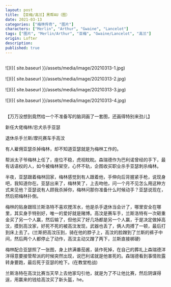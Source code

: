 ```yaml
---
layout: post
title: 【亚梅/高兰】黑帮AU（图）
date: 2021-03-13
categories: ["梅林传奇", "图片"]
characters: ["Merlin", "Arthur", "Gwaine", "Lancelot"]
tags: ["图片", "Merlin/Arthur", "亚梅", "Gwaine/Lancelot", "高兰"]
origin: Lofter
description: 
published: true
---
```


<br>
![]({{ site.baseurl }}/assets/media/image/20210313-1.jpg)
<br><br>
![]({{ site.baseurl }}/assets/media/image/20210313-2.jpg)
<br><br>
![]({{ site.baseurl }}/assets/media/image/20210313-3.jpg)
<br><br>
![]({{ site.baseurl }}/assets/media/image/20210313-4.jpg)
<br><br>

【万万没想到竟然给一个不准备写的脑洞画了一套图，还画得特别来劲儿】

新任大佬梅林/忠犬杀手亚瑟

退休杀手兰斯/摩托赛车手高汶

有人雇佣亚瑟杀掉梅林，却不知道亚瑟就是为梅林工作的。

帮派太子爷梅林上任了，座位不稳，虎视眈眈。森瑞德作为巴利诺曾经的手下，最有话语权的人，如今被梅林架空，心怀不轨，企图收买职业杀手亚瑟刺杀梅林。

半夜，亚瑟跟着梅林回家，梅林感觉到有人跟着他，手伸向后背握紧手枪，说现身吧，我知道你在。亚瑟出来了，梅林笑了，上去吻他，问一个月不见怎么用这种方式来见他？亚瑟说有人顾我杀掉你，梅林问那你准备什么时候动手？亚瑟说现在，然后把梅林扑倒。

梅林的贴身跟班兰斯洛特不喜欢搅浑水，他是杀手退休当会计了，哪里安全在哪里，其实身手特别好，唯一的爱好就是赌博。高汶是赛车手，兰斯洛特有一次砸重金买了另一个人赢，然后输了，但他买了好几场都是另一个人赢，于是决定做掉高汶，摸到高汶家，好死不死的被高汶发现，武器也丢了，俩人肉搏了一顿，最后打到床上去了。(兰斯把高汶压到，骑在他的脖子上，高汶的脸蹭到了兰斯的裤子中间，然后两个人都停止了动作，高汶主动又蹭了两下，兰斯直接梆硬)

梅林配合亚瑟照了一张图，身上挤满番茄酱，装作死掉，在自己的葬礼上森瑞德洋洋得意要接管帮派的时候突然出现，说巴利诺就是他害死的。森瑞德看到事情败露转身要跑，最后死于亚瑟的枪下。(在教堂枪战)

兰斯洛特在高汶比赛当天早上去他家勾引他，就是为了不让他比赛，然后阴谋得逞，用赢来的钱给高汶买了新头盔，he。
